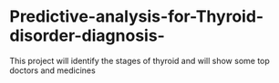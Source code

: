 # Predictive-analysis-for-Thyroid-disorder-diagnosis-
This project will identify the stages of thyroid and will show some top doctors and medicines 
